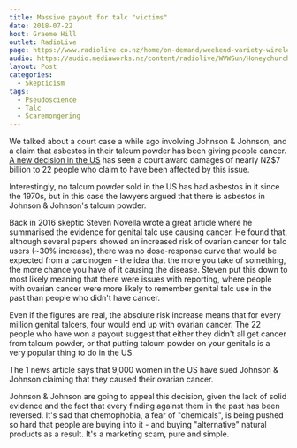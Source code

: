 ```yaml
---
title: Massive payout for talc "victims"
date: 2018-07-22
host: Graeme Hill
outlet: RadioLive
page: https://www.radiolive.co.nz/home/on-demand/weekend-variety-wireless/2018/07/skeptical-thoughts-0.html
audio: https://audio.mediaworks.nz/content/radiolive/WVWSun/Honeychurch.mp3
layout: Post
categories:
  - Skepticism
tags:
  - Pseudoscience
  - Talc
  - Scaremongering
---
```


We talked about a court case a while ago involving Johnson & Johnson, and a claim that asbestos in their talcum powder has been giving people cancer. [A new decision in the US](https://www.tvnz.co.nz/one-news/world/johnson-told-pay-6-9-billion-over-claims-cancer-causing-asbestos-in-talcum-powder) has seen a court award damages of nearly NZ$7 billion to 22 people who claim to have been affected by this issue.

<!-- more -->

Interestingly, no talcum powder sold in the US has had asbestos in it since the 1970s, but in this case the lawyers argued that there is asbestos in Johnson & Johnson's talcum powder.

Back in 2016 skeptic Steven Novella wrote a great article where he summarised the evidence for genital talc use causing cancer. He found that, although several papers showed an increased risk of ovarian cancer for talc users (~30% increase), there was no dose-response curve that would be expected from a carcinogen - the idea that the more you take of something, the more chance you have of it causing the disease. Steven put this down to most likely meaning that there were issues with reporting, where people with ovarian cancer were more likely to remember genital talc use in the past than people who didn't have cancer.

Even if the figures are real, the absolute risk increase means that for every million genital talcers, four would end up with ovarian cancer. The 22 people who have won a payout suggest that either they didn't all get cancer from talcum powder, or that putting talcum powder on your genitals is a very popular thing to do in the US.

The 1 news article says that 9,000 women in the US have sued Johnson & Johnson claiming that they caused their ovarian cancer.

Johnson & Johnson are going to appeal this decision, given the lack of solid evidence and the fact that every finding against them in the past has been reversed. It's sad that chemophobia, a fear of "chemicals", is being pushed so hard that people are buying into it - and buying "alternative" natural products as a result. It's a marketing scam, pure and simple.
